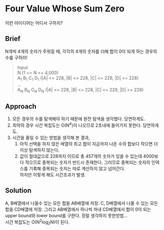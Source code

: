 # Four Value Whose Sum Zero  
이런 아이디어는 어디서 구하지?  

## Brief  
N개씩 4개의 숫자가 주워질 때, 각각의 4개의 숫자를 더해 합이 0이 되게 하는 경우의 수를 구하라!  

> Input  
> N (1 <= N <= 4,000)  
> A<sub>1</sub> B<sub>1</sub> C<sub>1</sub> D<sub>1</sub> (|A| <= 228, |B| <= 228, |C| <= 228, |D| <= 228)  
> ...  
> A<sub>N</sub> B<sub>N</sub> C<sub>N</sub> D<sub>N</sub> (|A| <= 228, |B| <= 228, |C| <= 228, |D| <= 228)  

## Approach  
1. 모든 경우의 수를 탐색해야 하기 때문에 완전 탐색을 생각했다. 당연하게도.  
2. 최악의 경우 시간 복잡도는 O(N<sup>4</sup>)이 나오므로 2초내에 들어가지 못한다. 당연하게도.  
3. 시간을 줄일 수 있는 방법을 생각해 본 결과,  
	1. 아직 선택을 하지 않은 배열의 최고 합이 지금까지 나온 수의 합보다 작으면 더이상 탐색하지 않는다.  
	2. 값이 절대값으로 228까지 이므로 총 457개의 숫자가 있을 수 있는데 4000보다 작으므로 중복되는 숫자가 반드시 존재한다. 그러므로 중복되는 숫자의 인덱스를 기록해 중복되는 숫자는 따로 계산하지 않고 넘어간다.  
	하지만 이렇게 해도 시간초과가 발생.  

## Solution  
A, B배열에서 나올수 있는 모든 합을 AB배열에 저장. C, D배열에서 나올 수 있는 모든 합을 CD배열에 저장. 그리고 AB배열에서 하나씩 꺼내 CD배열에서 합이 0이 되는 upper bound와 lower bound를 구한다. 정말 생각하지 못한방법...  
시간 복잡도는 O(N<sup>2</sup>log<sub>2</sub>N)이 된다.  
